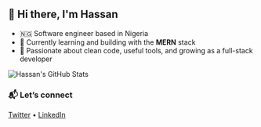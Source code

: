 ## 👋 Hi there, I'm Hassan

- 🇳🇬 Software engineer based in Nigeria  
- 🧠 Currently learning and building with the **MERN** stack  
- 🔨 Passionate about clean code, useful tools, and growing as a full-stack developer  

![Hassan's GitHub Stats](https://github-readme-stats.vercel.app/api?username=HassanAmirii&show_icons=true&theme=radical&hide=prs&count_private=true)

### 📬 Let’s connect  
[Twitter](https://x.com/HassanAmiriiii) • [LinkedIn](https://www.linkedin.com/in/hassan-amiri-7a3b53304/)
